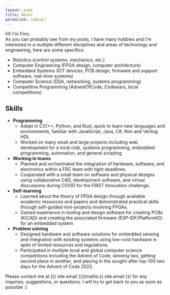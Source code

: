 ```yaml
---
layout: page
title: About
permalink: /about/
---
```


Hi! I'm Finn.  
As you can probably see from my posts, I have many hobbies and I'm interested in a multiple different disciplines and areas of technology and engineering, here are some specifics:

- Robotics (control systems, mechanics, etc.)
- Computer Engineering (FPGA design, computer architecture)
- Embedded Systems (IOT devices, PCB design, firmware and support software, real-time systems)
- Computer Science (DSA, networking, systems programming)
- Competitive Programming (AdventOfCode, Codewars, local competitions)

## Skills

- **Programming**
  - Adept in C/C++, Python, and Rust, quick to learn new languages and environments, familiar with JavaScript, Java, C#, Nim and Verilog HDL
  - Worked on many small and large projects including web development for a local club, systems programming, embedded programming, automation, and general scripting
- **Working in teams**
  - Planned and orchestrated the integration of hardware, software, and electronics within a FRC team with tight deadlines.
  - Cooperated with a small team on software and physical designs using collaborative CAD, development software, and virtual discussions during COVID for the FIRST Innovation challenge.
- **Self-learning**
  - Learned about the theory of FPGA design through available academic resources and papers and demonstrated practical skills through self-guided mini-projects involving FPGAs.
  - Gained experience in tooling and design software for creating PCBs (KiCAD) and creating the associated firmware (ESP-IDF/PlatformIO) for an embedded system.
- **Problem solving**
  - Designed hardware and software solutions for embedded sensing and integration with existing systems using low-cost hardware in spite of limited resources and regulations.
  - Participated in multiple local and global computer science competitions including the Advent of Code, winning two, getting second place in another, and placing in the sought-after top-100 two days for the Advent of Code 2022.

Please contact me at [{{ site.email }}](mailto:{{ site.email }}) for any inquiries, suggestions, or questions. I will try to get back to you as soon as possible :)

